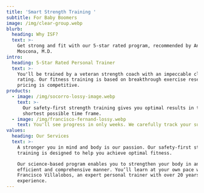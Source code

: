 ```yaml
---
title: 'Smart Strength Training '
subtitle: For Baby Boomers
image: /img/clear-group.webp
blurb:
  heading: Why ISF?
  text: >-
    Get strong and fit with our 5-star rated program, recommended by Anne
    Moscona, M.D.
intro:
  heading: 5-Star Rated Personal Trainer
  text: >-
    You'll be trained by a veteran strength coach with an impeccable client
    rating. Our fitness training is based on breakthrough exercise research. Our
    pricing is competitive. 
products:
  - image: /img/socorro-lossy-image.webp
    text: >-
      Our safety-first strength training gives you optimal results in the
      shortest possible time frame.
  - image: /img/francisco-fernand-lossy.webp
    text: You'll see progress in only weeks. We carefully track your success.
values:
  heading: Our Services
  text: >-
    A stronger you in mind and body is our passion. Our safety-first strength
    training is designed to help you achieve optimal fitness.

    Our science-based program enables you to strengthen your body in an
    efficient and comprehensive manner. You’ll learn at your own pace with
    Francisco Villalobos, an expert personal trainer with over 20 years of
    experience.
---
```


